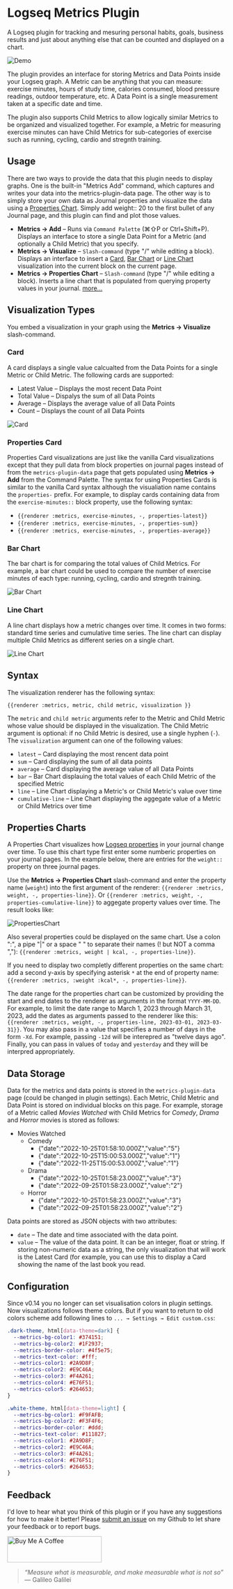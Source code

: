 # Logseq Metrics Plugin
A Logseq plugin for tracking and mesuring personal habits, goals, business results and just about anything else that can be counted and displayed on a chart.  

![Demo](./images/demo.gif)

The plugin provides an interface for storing Metrics and Data Points inside your Logseq graph.  A Metric can be anything that you can measure: exercise minutes, hours of study time, calories consumed, blood pressure readings, outdoor temperature, etc.  A Data Point is a single measurement taken at a specific date and time.  

The plugin also supports Child Metrics to allow logically similar Metrics to be organized and visualized together.  For example, a Metric for measuring exercise minutes can have Child Metrics for sub-categories of exercise such as running, cycling, cardio and stregnth training.  


## Usage 

There are two ways to provide the data that this plugin needs to display graphs. One is the built-in "Metrics Add" command, which captures and writes your data into the metrics-plugin-data page. The other way is to simply store your own data as Journal properties and visualize the data using a [Properties Chart](#properties-charts). Simply add weight:: 20 to the first bullet of any Journal page, and this plugin can find and plot those values.

- **Metrics → Add** – Runs via `Command Palette` (⌘⇧P or Ctrl+Shift+P). Displays an interface to store a single Data Point for a Metric (and optionally a Child Metric) that you specify.  
- **Metrics → Visualize** – `Slash-command` (type "/" while editing a block). Displays an interface to insert a [Card](#card), [Bar Chart](#bar-chart) or [Line Chart](#line-chart) visualization into the current block on the current page.  
- **Metrics → Properties Chart** – `Slash-command` (type "/" while editing a block). Inserts a line chart that is populated from querying property values in your journal.  [more...](#properties-charts)


## Visualization Types

You embed a visualization in your graph using the **Metrics → Visualize** slash-command.  


### Card
A card displays a single value calcualted from the Data Points for a single Metric or Child Metric.  The following cards are supported:
- Latest Value – Displays the most recent Data Point
- Total Value – Dispalys the sum of all Data Points 
- Average – Displays the average value of all Data Points
- Count – Displays the count of all Data Points

![Card](./images/card.png)

### Properties Card
Properties Card visualizations are just like the vanilla Card visualizations except that they pull data from block properties on journal pages instead of from the `metrics-plugin-data` page that gets populated using **Metrics → Add** from the Command Palette.  The syntax for using Properties Cards is similar to the vanilla Card syntax although the visualiation name contains the `properties-` prefix.  For example, to display cards containing data from the `exercise-minutes::` block property, use the following syntax:
- `{{renderer :metrics, exercise-minutes, -, properties-latest}}` 
- `{{renderer :metrics, exercise-minutes, -, properties-sum}}` 
- `{{renderer :metrics, exercise-minutes, -, properties-average}}` 


### Bar Chart 
The bar chart is for comparing the total values of Child Metrics.  For example, a bar chart could be used to compare the number of exercise minutes of each type: running, cycling, cardio and stregnth training.  

![Bar Chart](./images/bar-chart.png)


### Line Chart
A line chart displays how a metric changes over time.  It comes in two forms: standard time series and cumulative time series.  The line chart can display multiple Child Metrics as different series on a single chart.  

![Line Chart](./images/line-chart.png)


## Syntax 

The visualization renderer has the following syntax:

`{{renderer :metrics, metric, child metric, visualization }}`

The `metric` and `child metric` arguments refer to the Metric and Child Metric whose value should be displayed in the visualization.  The Child Metric argument is optional: if no Child Metric is desired, use a single hyphen (`-`).  The `visualization` argument can one of the following values:
- `latest` – Card displaying the most rencent data point
- `sum` – Card displaying the sum of all data points
- `average` – Card displaying the average value of all Data Points 
- `bar` – Bar Chart displauing the total values of each Child Metric of the specified Metric
- `line` – Line Chart displaying a Metric's or Child Metric's value over time
- `cumulative-line` – Line Chart displaying the aggegate value of a Metric or Child Metrics over time

## Properties Charts
A Properties Chart visualizes how [Logseq properties](https://discuss.logseq.com/t/lesson-5-how-to-power-your-workflows-using-properties-and-dynamic-variables/10173#what-are-logseq-properties-1) in your journal change over time.  To use this chart type first enter some numberic properties on your journal pages.  In the example below, there are entries for the `weight::` property on three journal pages.

Use the **Metrics → Properties Chart** slash-command and enter the property name (`weight`) into the first argument of the renderer:
`{{renderer :metrics, weight, -, properties-line}}`. Or `{{renderer :metrics, weight, -, properties-cumulative-line}}` to aggegate property values over time.  The result looks like:

![PropertiesChart](./images/properties-chart.png)

Also several properties could be displayed on the same chart. Use a colon ":", a pipe "|" or a space " " to separate their names (! but NOT a comma ","): `{{renderer :metrics, weight | kcal, -, properties-line}}`.

If you need to display two completly different properties on the same chart: add a second y-axis by specifying asterisk `*` at the end of property name: `{{renderer :metrics, :weight :kcal*, -, properties-line}}`.

The date range for the properties chart can be customized by providing the start and end dates to the renderer as arguments in the format `YYYY-MM-DD`. For example, to limit the date range to March 1, 2023 through March 31, 2023, add the dates as arguments passed to the renderer like this: `{{renderer :metrics, weight, -, properties-line, 2023-03-01, 2023-03-31}}`.  You may also pass in a value that specifies a number of days in the form `-Xd`.  For example, passing `-12d` will be interepred as "twelve days ago".  Finally, you can pass in values of `today` and `yesterday` and they will be interpred appropriately.    

## Data Storage
Data for the metrics and data points is stored in the `metrics-plugin-data` page (could be changed in plugin settings).  Each Metric, Child Metric and Data Point is stored on individual blocks on this page.  For example, storage of a Metric called *Movies Watched* with Child Metrics for *Comedy*, *Drama* and *Horror* movies is stored as follows: 

- Movies Watched  
	- Comedy  
		- {"date":"2022-10-25T01:58:10.000Z","value":"5"}  
		- {"date":"2022-10-25T15:00:53.000Z","value":"1"}  
		- {"date":"2022-11-25T15:00:53.000Z","value":"1"}  
	- Drama  
		- {"date":"2022-10-25T01:58:23.000Z","value":"3"}  
		- {"date":"2022-09-25T01:58:23.000Z","value":"2"}  
	- Horror  
		- {"date":"2022-10-25T01:58:23.000Z","value":"3"}  
		- {"date":"2022-09-25T01:58:23.000Z","value":"2"}  

Data points are stored as JSON objects with two attributes:
- `date` – The date and time associated with the data point.  
- `value` – The value of the data point.  It can be an integer, float or string.  If storing non-numeric data as a string, the only visualization that will work is the Latest Card (for example, you can use this to display a Card showing the name of the last book you read.


## Configuration

Since v0.14 you no longer can set visualisation colors in plugin settings.  Now visualizations follows theme colors.  But if you want to return to old colors scheme add following lines to `... → Settings → Edit custom.css`:

```css
.dark-theme, html[data-theme=dark] {
  --metrics-bg-color1: #374151;
  --metrics-bg-color2: #1F2937;
  --metrics-border-color: #4f5e75;
  --metrics-text-color: #fff;
  --metrics-color1: #2A9D8F;
  --metrics-color2: #E9C46A;
  --metrics-color3: #F4A261;
  --metrics-color4: #E76F51;
  --metrics-color5: #264653;
}

.white-theme, html[data-theme=light] {
  --metrics-bg-color1: #F9FAFB;
  --metrics-bg-color2: #F3F4F6;
  --metrics-border-color: #ddd;
  --metrics-text-color: #111827;
  --metrics-color1: #2A9D8F;
  --metrics-color2: #E9C46A;
  --metrics-color3: #F4A261;
  --metrics-color4: #E76F51;
  --metrics-color5: #264653;
}
```


## Feedback 
I'd love to hear what you think of this plugin or if you have any suggestions for how to make it better!  Please [submit an issue](https://github.com/dangermccann/logseq-metrics/issues/new) on my Github to let share your feedback or to report bugs. 


<a href="https://www.buymeacoffee.com/dangermccaC" target="_blank"><img src="https://cdn.buymeacoffee.com/buttons/v2/default-yellow.png" alt="Buy Me A Coffee" style="height: 60px !important;width: 217px !important;" ></a> 


> *“Measure what is measurable, and make measurable what is not so”* — Galileo Galilei 
